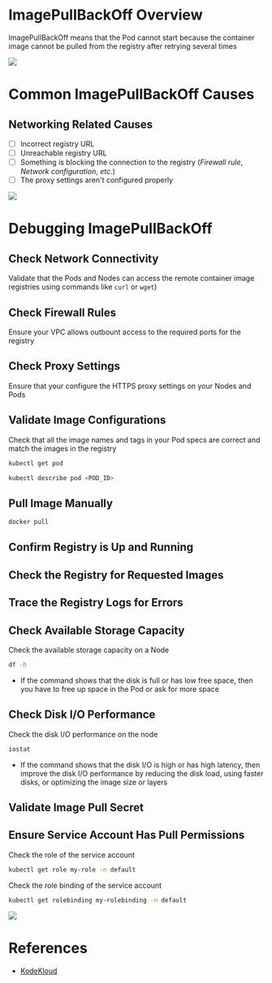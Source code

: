 # ImagePullBackOff Overview

ImagePullBackOff means that the Pod cannot start because the container image cannot be pulled from the registry after retrying several times

![](https://github.com/JonmarCorpuz/SecondBrain/blob/main/Assets/Whitespace.png)

# Common ImagePullBackOff Causes

## Networking Related Causes

- [ ] Incorrect registry URL 
- [ ] Unreachable registry URL
- [ ] Something is blocking the connection to the registry (*Firewall rule*, *Network configuration*, *etc.*)
- [ ] The proxy settings aren't configured properly

![](https://github.com/JonmarCorpuz/SecondBrain/blob/main/Assets/Whitespace.png)

# Debugging ImagePullBackOff

## Check Network Connectivity

Validate that the Pods and Nodes can access the remote container image registries using commands like `curl` or `wget`)

## Check Firewall Rules 

Ensure your VPC allows outbount access to the required ports for the registry

## Check Proxy Settings 

Ensure that your configure the HTTPS proxy settings on your Nodes and Pods

## Validate Image Configurations

Check that all the image names and tags in your Pod specs are correct and match the images in the registry
```Bash
kubectl get pod
```
```Bash
kubectl describe pod <POD_ID>
```

## Pull Image Manually

```Bash
docker pull
```

## Confirm Registry is Up and Running

## Check the Registry for Requested Images

## Trace the Registry Logs for Errors

## Check Available Storage Capacity

Check the available storage capacity on a Node
```Bash
df -h
```
* If the command shows that the disk is full or has low free space, then you have to free up space in the Pod or ask for more space

## Check Disk I/O Performance

Check the disk I/O performance on the node
```Bash
iostat
```
* If the command shows that the disk I/O is high or has high latency, then improve the disk I/O performance by reducing the disk load, using faster disks, or optimizing the image size or layers

## Validate Image Pull Secret

## Ensure Service Account Has Pull Permissions

Check the role of the service account
```Bash
kubectl get role my-role -n default
```

Check the role binding of the service account
```Bash
kubectl get rolebinding my-rolebinding -n default
```

![](https://github.com/JonmarCorpuz/SecondBrain/blob/main/Assets/Whitespace.png)

# References

* [KodeKloud](https://kodekloud.com/blog/fix-imagepullbackoff-errlimagepull-in-kubernetes/)
